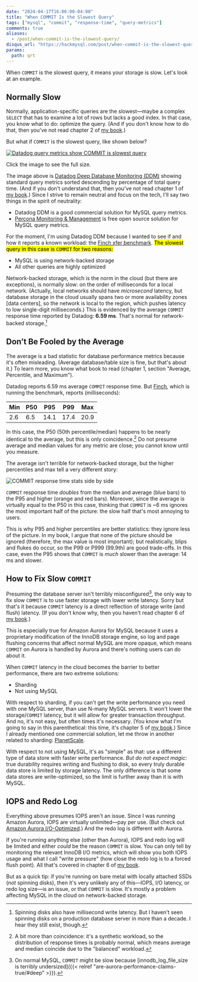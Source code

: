 ```yaml
---
date: "2024-04-17T16:06:00-04:00"
title: "When COMMIT Is the Slowest Query"
tags: ["mysql", "commit", "response-time", "query-metrics"]
comments: true
aliases:
  - /post/when-commit-is-the-slowest-query/
disqus_url: "https://hackmysql.com/post/when-commit-is-the-slowest-query/"
params:
  path: qrt
---
```


When `COMMIT` is the slowest query, it means your storage is slow.
Let's look at an example.

<!--more-->

## Normally Slow

Normally, application-specific queries are the slowest&mdash;maybe a complex `SELECT` that has to examine a lot of rows but lacks a good index.
In that case, you know what to do: optimize the query.
(And if you don't know how to do that, then you've not read chapter 2 of [my book](https://oreil.ly/efficient-mysql-performance).)

But what if `COMMIT` is the slowest query, like shown below?

[![Datadog query metrics show COMMIT is slowest query](/img/dd-commit-slowest.png)](/img/dd-commit-slowest.png)

<p class="note">Click the image to see the full size.</p>

The image above is [Datadog Deep Database Monitoring (DDM)](https://www.datadoghq.com/product/database-monitoring/) showing standard query metrics sorted descending by percentage of total query time.
(And if you don't understand that, then you've not read chapter 1 of [my book](https://oreil.ly/efficient-mysql-performance).)
Since I strive to remain neutral and focus on the tech, I'll say two things in the spirit of neutrality:

* Datadog DDM is a good commercial solution for MySQL query metrics.
* [Percona Monitoring &amp; Management](https://www.percona.com/software/database-tools/percona-monitoring-and-management) is free open source solution for MySQL query metrics.

For the moment, I'm using Datadog DDM because I wanted to see if and how it reports a known workload: the [Finch xfer benchmark](https://square.github.io/finch/benchmark/examples/#xfer).
<mark>The slowest query in this case is `COMMIT` for two reasons:</mark>

* MySQL is using network-backed storage
* All other queries are highly optimized

Network-backed storage, which is the norm in the cloud (but there are exceptions), is normally slow: on the order of milliseconds for a local network.
(Actually, local networks should have _microsecond_ latency, but database storage in the cloud usually spans two or more availability zones [data centers], so the network is local to the region, which pushes latency to low single-digit milliseconds.)
This is evidenced by the average `COMMIT` response time reported by Datadog: **6.59 ms**.
That's normal for network-backed storage.[^1]

[^1]: Spinning disks also have millisecond write latency. But I haven't seen spinning disks on a production database server in more than a decade. I hear they still exist, though.

## Don’t Be Fooled by the Average

The average is a bad statistic for database performance metrics because it's often misleading.
(Average database/table size is fine, but that's about it.)
To learn more, you know what book to read (chapter 1, section "Average, Percentile, and Maximum").

Datadog reports 6.59 ms average `COMMIT` response time.
But [Finch](https://github.com/square/finch), which is running the benchmark, reports (milliseconds):

|Min|P50|P95|P99|Max|
|---|---|---|---|---|
|2.6|6.5|14.1|17.4|20.9|


In this case, the P50 (50th percentile/median) happens to be nearly identical to the average, but this is only coincidence.[^2]
Do not presume average and median values for any metric are close; you cannot know until you measure.

[^2]: A bit more than coincidence: it's a synthetic workload, so the distribution of response times is probably normal, which means average and median coincide due to the "balanced" workload.

The average isn't terrible for network-backed storage, but the higher percentiles and max tell a very different story:

![COMMIT response time stats side by side](/img/commit-stats-side-by-side.svg)

`COMMIT` response time _doubles_ from the median and average (blue bars) to the P95 and higher (orange and red bars).
Moreover, since the average is virtually equal to the P50 in this case, thinking that `COMMIT` is ~6 ms ignores the most important half of the picture: the slow half that's most annoying to users.

This is why P95 and higher percentiles are better statistics: they ignore less of the picture.
In my book, I argue that none of the picture should be ignored (therefore, the max value is most important); but realistically, blips and flukes do occur, so the P99 or P999 (99.9th) are good trade-offs.
In this case, even the P95 shows that `COMMIT` is _much_ slower than the average: 14 ms and slower.

## How to Fix Slow `COMMIT`

Presuming the database server isn't terribly misconfigured[^3], the only way to fix slow `COMMIT` is to use faster storage with lower write latency.
Sorry but that's it because `COMMIT` latency is a direct reflection of storage write (and flush) latency.
(If you don't know why, then you haven't read chapter 6 of [my book](https://oreil.ly/efficient-mysql-performance).)

[^3]: On normal MySQL, `COMMIT` might be slow because [innodb_log_file_size is terribly undersized]({{< relref "are-aurora-performance-claims-true/#deep" >}}).

This is especially true for Amazon Aurora for MySQL because it uses a proprietary modification of the InnoDB storage engine, so log and page flushing concerns that affect normal MySQL are more opaque, which means `COMMIT` on Aurora is handled by Aurora and there's nothing users can do about it.

When `COMMIT` latency in the cloud becomes the barrier to better performance, there are two extreme solutions:

* Sharding
* Not using MySQL

With respect to sharding, if you can't get the write performance you need with one MySQL server, than use N-many MySQL servers.
It won't lower the storage/`COMMIT` latency, but it will allow for greater transaction throughput.
And no, it's not easy, but often times it's necessary.
(You know what I'm going to say in this parenthetical: this time, it's chapter 5 of [my book](https://oreil.ly/efficient-mysql-performance).)
Since I already mentioned one commercial solution, let me throw in another related to sharding: [PlanetScale](https://planetscale.com/).

With respect to not using MySQL, it's as "simple" as that: use a different type of data store with faster write performance.
_But do not expect magic_: true durability requires writing and flushing to disk, so every truly durable data store is limited by storage latency.
The only difference is that some data stores are write-optimized, so the limit is further away than it is with MySQL.

## IOPS and Redo Log

Everything above presumes IOPS aren't an issue.
Since I was running Amazon Aurora, IOPS are virtually unlimited&mdash;pay per use.
(But check out [Amazon Aurora I/O-Optimized](https://aws.amazon.com/about-aws/whats-new/2023/05/amazon-aurora-i-o-optimized/).)
And the redo log is different with Aurora.

If you're running anything else (other than Aurora), IOPS and redo log will be limited and either _could_ be the reason `COMMIT` is slow.
You can only tell by monitoring the relevant InnoDB I/O metrics, which will show you both IOPS usage and what I call "write pressure" (how close the redo log is to a forced flush point).
All that's covered in chapter 6 of [my book](https://oreil.ly/efficient-mysql-performance).

But as a quick tip: if you're running on bare metal with locally attached SSDs (_not_ spinning disks), then it's very unlikely any of this&mdash;IOPS, I/O latency, or redo log size&mdash;is an issue, or that `COMMIT` is slow.
It's mostly a problem affecting MySQL in the cloud on network-backed storage.
